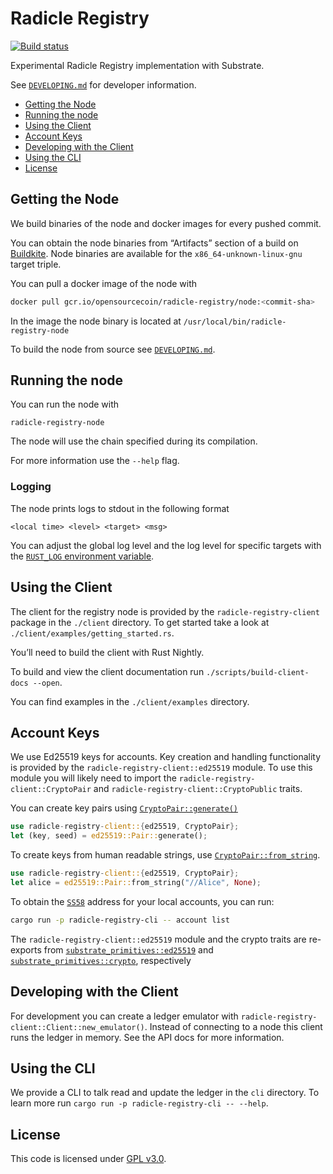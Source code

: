 Radicle Registry
================

[![Build status](https://badge.buildkite.com/dbdd1481a6275cb41c5de15e33b34c159b17a025be13116103.svg)](https://buildkite.com/monadic/radicle-registry)

Experimental Radicle Registry implementation with Substrate.

See [`DEVELOPING.md`][dev-manual] for developer information.

<!-- toc -->

- [Getting the Node](#getting-the-node)
- [Running the node](#running-the-node)
- [Using the Client](#using-the-client)
- [Account Keys](#account-keys)
- [Developing with the Client](#developing-with-the-client)
- [Using the CLI](#using-the-cli)
- [License](#license)

<!-- tocstop -->

Getting the Node
----------------

We build binaries of the node and docker images for every pushed commit.

You can obtain the node binaries from “Artifacts” section of a build on
[Buildkite][buildkite]. Node binaries are available for the
`x86_64-unknown-linux-gnu` target triple.

You can pull a docker image of the node with
```bash
docker pull gcr.io/opensourcecoin/radicle-registry/node:<commit-sha>
```
In the image the node binary is located at `/usr/local/bin/radicle-registry-node`

To build the node from source see [`DEVELOPING.md`][dev-manual].

[buildkite]: https://buildkite.com/monadic/radicle-registry/


Running the node
----------------

You can run the node with
~~~
radicle-registry-node
~~~

The node will use the chain specified during its compilation.

For more information use the `--help` flag.

### Logging

The node prints logs to stdout in the following format

~~~
<local time> <level> <target> <msg>
~~~

You can adjust the global log level and the log level for specific targets with
the [`RUST_LOG` environment variable][rust-log-docs].

[rust-log-docs]: https://docs.rs/env_logger/0.7.1/env_logger/#enabling-logging

Using the Client
----------------

The client for the registry node is provided by the `radicle-registry-client`
package in the `./client` directory. To get started take a look at
`./client/examples/getting_started.rs`.

You’ll need to build the client with Rust Nightly.

To build and view the client documentation run `./scripts/build-client-docs
--open`.

You can find examples in the `./client/examples` directory.


Account Keys
------------

We use Ed25519 keys for accounts. Key creation and handling functionality is
provided by the `radicle-registry-client::ed25519` module. To use this module
you will likely need to import the `radicle-registry-client::CryptoPair` and
`radicle-registry-client::CryptoPublic` traits.

You can create key pairs using [`CryptoPair::generate()`][api-pair-generate]
```rust
use radicle-registry-client::{ed25519, CryptoPair};
let (key, seed) = ed25519::Pair::generate();
```

To create keys from human readable strings, use [`CryptoPair::from_string`][api-pair-from-string].
```rust
use radicle-registry-client::{ed25519, CryptoPair};
let alice = ed25519::Pair::from_string("//Alice", None);
```

To obtain the [`SS58`][ss58-docs] address for your local accounts, you can run:

``` bash
cargo run -p radicle-registry-cli -- account list
```

The `radicle-registry-client::ed25519` module and the crypto traits are
re-exports from [`substrate_primitives::ed25519`][api-ed25519] and
[`substrate_primitives::crypto`][api-crypto], respectively

[api-ed25519]: https://crates.parity.io/substrate_primitives/ed25519/index.html
[api-crypto]: https://crates.parity.io/substrate_primitives/crypto/index.html
[api-pair-generate]: https://crates.parity.io/substrate_primitives/crypto/trait.Pair.html#method.generate
[api-pair-from-string]: https://crates.parity.io/substrate_primitives/crypto/trait.Pair.html#method.from_string
[ss58-docs]: https://github.com/paritytech/substrate/wiki/External-Address-Format-(SS58)

Developing with the Client
--------------------------

For development you can create a ledger emulator with
`radicle-registry-client::Client::new_emulator()`. Instead of connecting to a
node this client runs the ledger in memory. See the API docs for more
information.


Using the CLI
-------------

We provide a CLI to talk read and update the ledger in the `cli` directory. To
learn more run `cargo run -p radicle-registry-cli -- --help`.


[dev-manual]: ./DEVELOPING.md
[rustup-install]: https://github.com/rust-lang/rustup.rs#installation


License
-------

This code is licensed under [GPL v3.0](./LICENSE.md).
